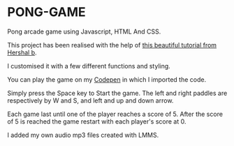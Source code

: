 # PONG-GAME
Pong arcade game using Javascript, HTML And CSS.

This project has been realised with the help of [this beautiful tutorial from Hershal b](https://hershalb.com/how-to-make-pong-with-javascript/).

I customised it with a few different functions and styling.

You can play the game on my [Codepen](https://codepen.io/Dacelo/full/XWaMKMx)
 in which I imported the code.
 
Simply press the Space key to Start the game.
The left and right paddles are respectively by W and S, and left and up and down arrow.

Each game last until one of the player reaches a score of 5. 
After the score of 5 is reached the game restart with each player's score at 0.

I added my own audio mp3 files created with LMMS.
